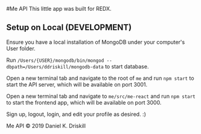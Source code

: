 #Me API
This little app was built for REDX.

## Setup on Local (DEVELOPMENT)
Ensure you have a local installation of MongoDB under your computer's User folder.

Run `/Users/{USER}/mongodb/bin/mongod --dbpath=/Users/ddriskill/mongodb-data` to start database.

Open a new terminal tab and navigate to the root of `me` and run `npm start` to start the API server, which will be available on port 3001.

Open a new terminal tab and navigate to `me/src/me-react` and run `npm start` to start the frontend app, which will be available on port 3000.

Sign up, logout, login, and edit your profile as desired. :)


Me API
© 2019 Daniel K. Driskill
